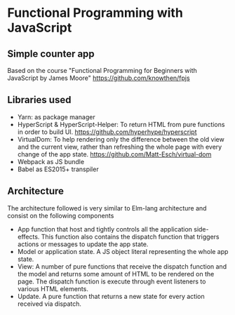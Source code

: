 # Functional Programming with JavaScript
## Simple counter app

Based on the course "Functional Programming for Beginners with JavaScript by James Moore" https://github.com/knowthen/fpjs

## Libraries used
- Yarn: as package manager
- HyperScript & HyperScript-Helper: To return HTML from pure functions in order to build UI. https://github.com/hyperhype/hyperscript
- VirtualDom: To help rendering only the difference between the old view and the current view, rather than refreshing the whole page with every change of the app state. https://github.com/Matt-Esch/virtual-dom
- Webpack as JS bundle
- Babel as ES2015+ transpiler

## Architecture

The architecture followed is very similar to Elm-lang architecture and consist on the following components

- App function that host and tightly controls all the application side-effects. This function also contains the dispatch function that triggers actions or messages to update the app state.
- Model or application state. A JS object literal representing the whole app state.
- View: A number of pure functions that receive the dispatch function and the model and returns some amount of HTML to be rendered on the page. The dispatch function is execute through event listeners to various HTML elements.
- Update. A pure function that returns a new state for every action received via dispatch.

